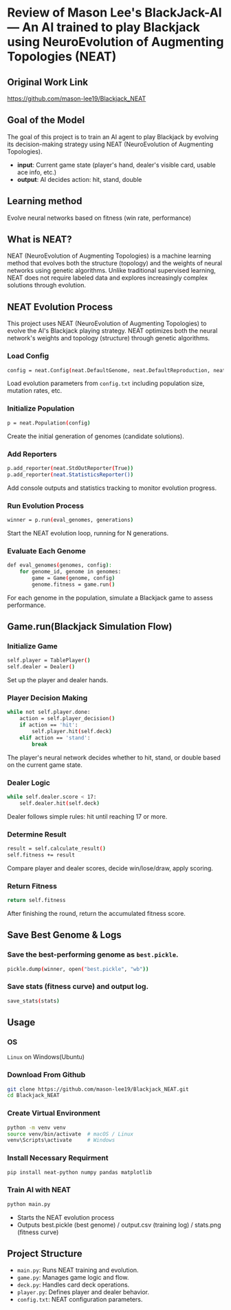 # Review of Mason Lee's BlackJack-AI — An AI trained to play Blackjack using NeuroEvolution of Augmenting Topologies (NEAT)

## Original Work Link
https://github.com/mason-lee19/Blackjack_NEAT

## Goal of the Model
The goal of this project is to train an AI agent to play Blackjack by evolving its decision-making strategy using NEAT (NeuroEvolution of Augmenting Topologies).

- **input**: Current game state (player's hand, dealer's visible card, usable ace info, etc.)
- **output**: AI decides action: hit, stand, double

## Learning method
Evolve neural networks based on fitness (win rate, performance)

## What is NEAT?
NEAT (NeuroEvolution of Augmenting Topologies) is a machine learning method that evolves both the structure (topology) and the weights of neural networks using genetic algorithms. Unlike traditional supervised learning, NEAT does not require labeled data and explores increasingly complex solutions through evolution.

## NEAT Evolution Process
This project uses NEAT (NeuroEvolution of Augmenting Topologies) to evolve the AI's Blackjack playing strategy. NEAT optimizes both the neural network's weights and topology (structure) through genetic algorithms.

### Load Config
```bash
config = neat.Config(neat.DefaultGenome, neat.DefaultReproduction, neat.DefaultSpeciesSet, neat.DefaultStagnation, config_path)
```

Load evolution parameters from `config.txt` including population size, mutation rates, etc.

### Initialize Population
```bash
p = neat.Population(config)
```
Create the initial generation of genomes (candidate solutions).

### Add Reporters
```bash
p.add_reporter(neat.StdOutReporter(True))
p.add_reporter(neat.StatisticsReporter())
```
Add console outputs and statistics tracking to monitor evolution progress.

### Run Evolution Process
```bash
winner = p.run(eval_genomes, generations)
```
Start the NEAT evolution loop, running for N generations.


### Evaluate Each Genome
```bash
def eval_genomes(genomes, config):
    for genome_id, genome in genomes:
        game = Game(genome, config)
        genome.fitness = game.run()
```
For each genome in the population, simulate a Blackjack game to assess performance.

## Game.run(Blackjack Simulation Flow)

### Initialize Game
```bash
self.player = TablePlayer()
self.dealer = Dealer()
```
Set up the player and dealer hands.

### Player Decision Making
```bash
while not self.player.done:
    action = self.player_decision()
    if action == 'hit':
        self.player.hit(self.deck)
    elif action == 'stand':
        break
```
The player's neural network decides whether to hit, stand, or double based on the current game state.

### Dealer Logic
```bash
while self.dealer.score < 17:
    self.dealer.hit(self.deck)
```
Dealer follows simple rules: hit until reaching 17 or more.

### Determine Result
```bash
result = self.calculate_result()
self.fitness += result
```
Compare player and dealer scores, decide win/lose/draw, apply scoring.

### Return Fitness
```bash
return self.fitness
```
After finishing the round, return the accumulated fitness score.

## Save Best Genome & Logs

### Save the best-performing genome as `best.pickle`.
```bash
pickle.dump(winner, open("best.pickle", "wb"))
```

### Save stats (fitness curve) and output log.
```bash
save_stats(stats)
```

## Usage

### OS
`Linux` on Windows(Ubuntu)

### Download From Github
```bash
git clone https://github.com/mason-lee19/Blackjack_NEAT.git
cd Blackjack_NEAT
```

### Create Virtual Environment
```bash
python -m venv venv
source venv/bin/activate  # macOS / Linux
venv\Scripts\activate     # Windows
```

### Install Necessary Requirment
```bash
pip install neat-python numpy pandas matplotlib
```

### Train AI with NEAT
```bash
python main.py
```

- Starts the NEAT evolution process
- Outputs best.pickle (best genome) / output.csv (training log) / stats.png (fitness curve)

## Project Structure
- `main.py`: Runs NEAT training and evolution.
- `game.py`: Manages game logic and flow.
- `deck.py`: Handles card deck operations.
- `player.py`: Defines player and dealer behavior.
- `config.txt`: NEAT configuration parameters.


